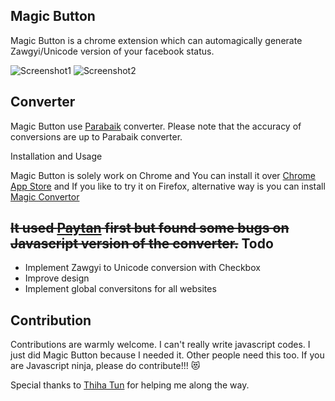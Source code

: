 Magic Button
---
Magic Button is a chrome extension which can automagically generate Zawgyi/Unicode version of your facebook status.

![Screenshot1](screenshot1.png "screenshot1")
![Screenshot2](screenshot2.png "screenshot2")

Converter
---
Magic Button use [Parabaik](https://github.com/ngwestar/parabaik) converter.
Please note that the accuracy of conversions are up to Parabaik converter.

Installation and Usage 

Magic Button is solely work on Chrome and You can install it over [Chrome App Store](https://chrome.google.com/webstore/detail/magic-button/anonbddkeifgmiekhengieaajehcpdcg) and If you like to try it on Firefox, alternative way is you can install [Magic Convertor](https://github.com/Arkar-Aung/magicConverter) 


~~It used [Paytan](https://github.com/trhura/paytan) first but found some bugs on Javascript version of the converter.~~
Todo
---
- Implement Zawgyi to Unicode conversion with Checkbox
- Improve design
- Implement global conversitons for all websites

Contribution
---
Contributions are warmly welcome. I can't really write javascript codes. I just did Magic Button because I needed it. Other people need this too. If you are Javascript ninja, please do contribute!!! 😻

Special thanks to [Thiha Tun](https://github.com/alt332) for helping me along the way.

